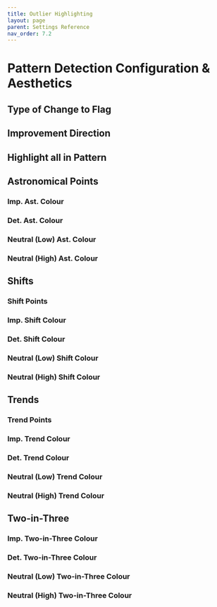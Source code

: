 ```yaml
---
title: Outlier Highlighting
layout: page
parent: Settings Reference
nav_order: 7.2
---
```


# Pattern Detection Configuration & Aesthetics

## Type of Change to Flag

## Improvement Direction

## Highlight all in Pattern

## Astronomical Points

### Imp. Ast. Colour

### Det. Ast. Colour

### Neutral (Low) Ast. Colour

### Neutral (High) Ast. Colour

## Shifts

### Shift Points

### Imp. Shift Colour

### Det. Shift Colour

### Neutral (Low) Shift Colour

### Neutral (High) Shift Colour

## Trends

### Trend Points

### Imp. Trend Colour

### Det. Trend Colour

### Neutral (Low) Trend Colour

### Neutral (High) Trend Colour

## Two-in-Three

### Imp. Two-in-Three Colour

### Det. Two-in-Three Colour

### Neutral (Low) Two-in-Three Colour

### Neutral (High) Two-in-Three Colour
